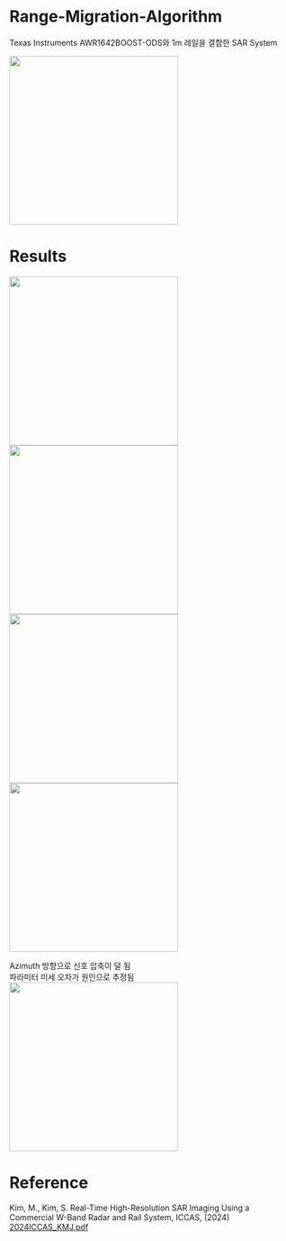 # Range-Migration-Algorithm

Texas Instruments AWR1642BOOST-ODS와 1m 레일을 결합한 SAR System

<img src="https://github.com/user-attachments/assets/bac3fd05-2d09-4c94-bda7-11d0bf0fdb0b" width="300"/>

# Results
<img src="https://github.com/user-attachments/assets/00ff80af-e8f8-4238-8f94-946bd570df29" height="300"/>
<img src="https://github.com/user-attachments/assets/c0f9e099-0fa3-4295-8d0b-1b9e81cdcb0f" height="300"/>


<img src="https://github.com/user-attachments/assets/2a3d2eb4-30e5-44f2-852e-7869bf7ebad0" height="300"/>
<img src="https://github.com/user-attachments/assets/46968dce-f4cc-4a72-917e-fc038001e5d2" height="300"/>

Azimuth 방향으로 신호 압축이 덜 됨  
파라미터 미세 오차가 원인으로 추정됨  
<img src="https://github.com/user-attachments/assets/a7a39f4a-f1a4-4024-94b4-581d4047395c" width="300"/>

# Reference
Kim, M., Kim, S. Real-Time High-Resolution SAR Imaging Using a Commercial W-Band Radar and Rail System, ICCAS, (2024)  
[2024ICCAS_KMJ.pdf](https://github.com/user-attachments/files/17776195/2024ICCAS_KMJ.pdf)
